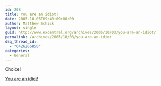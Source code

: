```yaml
---
id: 208
title: You are an idiot!
date: 2005-10-03T09:49:09+00:00
author: Matthew Schick
layout: single
guid: http://www.excentral.org/archives/2005/10/03/you-are-an-idiot/
permalink: /archives/2005/10/03/you-are-an-idiot
dsq_thread_id:
  - "6426266850"
categories:
  - General
---
```

Choice!

<a href="http://www.albinoblacksheep.com/flash/you.html">You are an idiot!</a>

